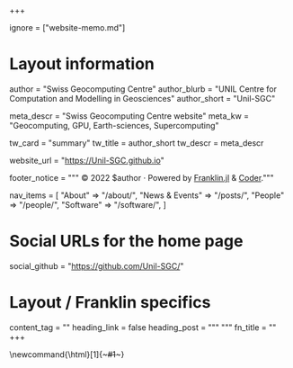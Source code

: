 +++

ignore = ["website-memo.md"]

# Layout information

author = "Swiss Geocomputing Centre"
author_blurb = "UNIL Centre for Computation and Modelling in Geosciences"
author_short = "Unil-SGC"

meta_descr = "Swiss Geocomputing Centre website"
meta_kw = "Geocomputing, GPU, Earth-sciences, Supercomputing"

tw_card = "summary"
tw_title = author_short
tw_descr = meta_descr

website_url = "https://Unil-SGC.github.io"

footer_notice = """
  © 2022 $author · Powered by
    <a href="https://franklin.jl">Franklin.jl</a> &
    <a href="https://github.com/luizdepra/hugo-coder/">Coder</a>."""

nav_items = [
  "About" => "/about/",
  "News & Events"  => "/posts/",
  "People" => "/people/",
  "Software" => "/software/",
]

# Social URLs for the home page

social_github   = "https://github.com/Unil-SGC/"

# Layout / Franklin specifics

content_tag = ""
heading_link = false
heading_post = """
  <a class="heading-link" href="#HEADING_ID">
    <i class="fa fa-link" aria-hidden="true"></i>
  </a>
  """
fn_title = ""
+++

\newcommand{\html}[1]{~~~#1~~~}
